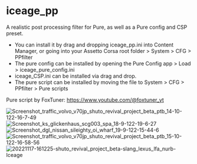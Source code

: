 # iceage_pp
A realistic post processing filter for Pure, as well as a Pure config and CSP preset. 
- You can install it by drag and dropping iceage_pp.ini into Content Manager, or going into your Assetto Corsa root folder > System > CFG > PPfilter
- The pure config can be installed by opening the Pure Config app > Load > iceage_pure_config.ini
- iceage_CSP.ini can be installed via drag and drop.
- The pure script can be installed by moving the file to System > CFG > PPfilter > Pure scripts

Pure script by FoxTuner:
https://www.youtube.com/@foxtuner_yt

![Screenshot_traffic_volvo_v70jp_shuto_revival_project_beta_ptb_14-10-122-16-7-49](https://user-images.githubusercontent.com/112594786/202559218-98fb1646-9bf7-477e-8da7-5ce93967ed11.png)
![Screenshot_ks_glickenhaus_scg003_spa_18-9-122-19-6-27](https://user-images.githubusercontent.com/112594786/202559105-004f421d-9957-48eb-9713-dff33496992a.png)
![Screenshot_dgl_nissan_sileighty_oi_wharf_19-9-122-15-44-6](https://user-images.githubusercontent.com/112594786/202559139-b051253f-37f3-403c-89ca-c936120956cb.png)
![Screenshot_traffic_volvo_v70jp_shuto_revival_project_beta_ptb_15-10-122-16-58-56](https://user-images.githubusercontent.com/112594786/202560849-f5602a18-7944-4f79-b207-2d143311b204.png)
![20221117-161225-shuto_revival_project_beta-slang_lexus_lfa_nurb-Iceage](https://user-images.githubusercontent.com/112594786/202560873-b9a1556f-2795-490c-a9cd-860a9f4b7f39.png)
